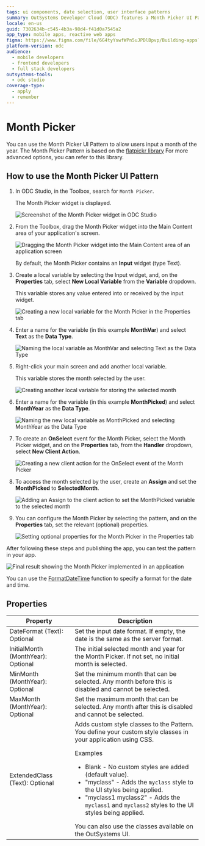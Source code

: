 ```yaml
---
tags: ui components, date selection, user interface patterns
summary: OutSystems Developer Cloud (ODC) features a Month Picker UI Pattern that leverages the flatpickr library for user-friendly month selection in applications.
locale: en-us
guid: 7302634b-c545-4b3a-98d4-f41d0a7545a2
app_type: mobile apps, reactive web apps
figma: https://www.figma.com/file/6G4tyYswfWPn5uJPDlBpvp/Building-apps?type=design&node-id=3203%3A15863&t=ZwHw8hXeFhwYsO5V-1
platform-version: odc
audience:
  - mobile developers
  - frontend developers
  - full stack developers
outsystems-tools:
  - odc studio
coverage-type:
  - apply
  - remember
---
```


# Month Picker

You can use the Month Picker UI Pattern to allow users input a month of the year. The Month Picker Pattern is based on the [flatpickr library](https://flatpickr.js.org/) For more advanced options, you can refer to this library.

## How to use the Month Picker UI Pattern

1. In ODC Studio, in the Toolbox, search for `Month Picker`.

    The Month Picker widget is displayed.

    ![Screenshot of the Month Picker widget in ODC Studio](images/monthpicker-widget-ss.png "Month Picker Widget")

1. From the Toolbox, drag the Month Picker widget into the Main Content area of your application's screen.

    ![Dragging the Month Picker widget into the Main Content area of an application screen](images/monthpicker-dragwidget-ss.png "Drag Month Picker Widget to Screen")

    By default, the Month Picker contains an **Input** widget (type Text).

1. Create a local variable by selecting the Input widget, and, on the **Properties** tab, select **New Local Variable** from the **Variable** dropdown.

    This variable stores any value entered into or received by the input widget.

    ![Creating a new local variable for the Month Picker in the Properties tab](images/monthpicker-variable-ss.png "Create New Local Variable")

1. Enter a name for the variable (in this example **MonthVar**) and select **Text** as the **Data Type**.

    ![Naming the local variable as MonthVar and selecting Text as the Data Type](images/monthpicker-monthvar-ss.png "Name the Variable MonthVar")

1. Right-click your main screen and add another local variable.

    This variable stores the month selected by the user.

    ![Creating another local variable for storing the selected month](images/monthpicker-localvar-ss.png "Create Another Local Variable")

1. Enter a name for the variable (in this example **MonthPicked**) and select **MonthYear** as the **Data Type**.

    ![Naming the new local variable as MonthPicked and selecting MonthYear as the Data Type](images/monthpicker-monthpicked-ss.png "Name the New Variable MonthPicked")

1. To create an **OnSelect** event for the Month Picker, select the Month Picker widget, and on the **Properties** tab, from the **Handler** dropdown, select **New Client Action**.

    ![Creating a new client action for the OnSelect event of the Month Picker](images/monthpicker-client-action-ss.png "Create a Client Action")

1. To access the month selected by the user, create an **Assign** and set the **MonthPicked** to **SelectedMonth**.

    ![Adding an Assign to the client action to set the MonthPicked variable to the selected month](images/monthpicker-assign-ss.png "Add an Assign to the Client Action")

1. You can configure the Month Picker by selecting the pattern, and on the **Properties** tab, set the relevant (optional) properties.

    ![Setting optional properties for the Month Picker in the Properties tab](images/monthpicker-properties-ss.png "Set Relevant Properties")

After following these steps and publishing the app, you can test the pattern in your app.

![Final result showing the Month Picker implemented in an application](images/monthpicker-result.png "Month Picker Result")

<div class="info" markdown="1">

You can use the [FormatDateTime](../../../../reference/built-in-functions/format.md#formatdatetime) function to specify a format for the date and time.

</div>  

## Properties

| Property  | Description  |
|---|---|
|  DateFormat (Text): Optional | Set the input date format. If empty, the date is the same as the server format. |
|  InitialMonth (MonthYear): Optional | The initial selected month and year for the Month Picker. If not set, no initial month is selected. |
| MinMonth (MonthYear): Optional  |  Set the minimum month that can be selected. Any month before this is disabled and cannot be selected. |
| MaxMonth (MonthYear): Optional  | Set the maximum month that can be selected. Any month after this is disabled and cannot be selected.  |
| ExtendedClass (Text): Optional  | Adds custom style classes to the Pattern. You define your custom style classes in your application using CSS. <p>Examples <ul><li>Blank - No custom styles are added (default value).</li><li>"myclass" - Adds the ``myclass`` style to the UI styles being applied.</li><li>"myclass1 myclass2" - Adds the ``myclass1`` and ``myclass2`` styles to the UI styles being applied.</li></ul></p>You can also use the classes available on the OutSystems UI. |

